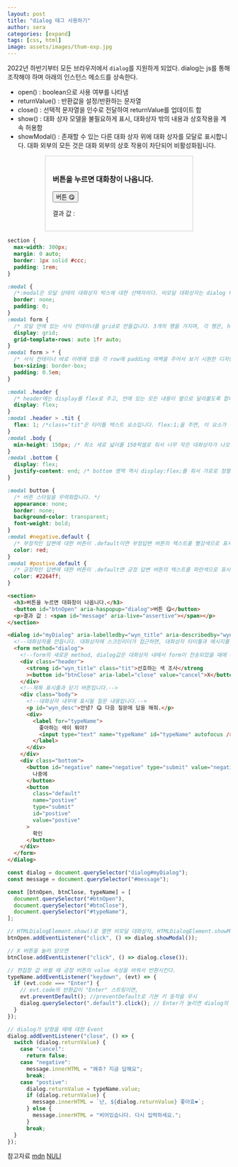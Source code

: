 ```yaml
---
layout: post
title: "dialog 태그 사용하기"
author: sera
categories: [expand]
tags: [css, html]
image: assets/images/thum-exp.jpg
---
```


2022년 하반기부터 모든 브라우저에서 `dialog`를 지원하게 되었다.
dialog는 js를 통해 조작해야 하며 아래의 인스턴스 메소드를 상속한다.

- open() : boolean으로 사용 여부를 나타냄
- returnValue() : 반환값을 설정/반환하는 문자열
- close() : 선택적 문자열을 인수로 전달하여 returnValue를 업데이트 함
- show() : 대화 상자 모델을 불필요하게 표시, 대화상자 밖의 내용과 상호작용을 계속 허용함
- showModal() : 존재할 수 있는 다른 대화 상자 위에 대화 상자를 모달로 표시합니다. 대화 외부의 모든 것은 대화 외부의 상호 작용이 차단되어 비활성화됩니다.

<style>
section{max-width:300px;margin:0 auto;border:1px solid #ccc; padding:1rem;} 

:modal {border:none;padding: 0;}
:modal form {display: grid;grid-template-rows: auto 1fr auto;}
:modal form>*{box-sizing: border-box;padding:0.5em;}

:modal .header {display: flex;}
:modal .header>.tit {flex:1;}
:modal .body {min-height:150px;}
:modal .bottom {display: flex; justify-content: end;}

:modal button {appearance:none; border:none; background-color: transparent;font-weight: bold;}
:modal #negative.default {color: red;}
:modal #postive.default {color: #2264ff;}
</style>
<section>
  <h3>버튼을 누르면 대화창이 나옵니다.</h3>
  <button id="btnOpen" aria-haspopup="dialog">버튼 😋</button>
  <p>결과 값 : <span id="message" aria-live="assertive"></span></p>
</section>

<dialog id="myDialog" aria-labelledby="wyn_title" aria-describedby="wyn_desc">
  <form method="dialog">
    <div class="header">
      <strong id="wyn_title" class="tit">선호하는 색 조사</strong
      ><button id="btnClose" aria-label="close" value="cancel">X</button>
    </div>
    <div class="body">
      <p id="wyn_desc">안녕? 😋 다음 질문에 답을 해줘.</p>
      <div>
        <label for="typeName">
          좋아하는 색이 뭐야?
          <input type="text" name="typeName" id="typeName" autofocus />.
        </label>
      </div>
    </div>
    <div class="bottom">
      <button id="negative" name="negative" type="submit" value="negative">
        나중에
      </button>
      <button
        class="default"
        name="postive"
        type="submit"
        id="postive"
        value="postive"
      >
        확인
      </button>
    </div>
  </form>
</dialog>

<script>
const dialog = document.querySelector("dialog#myDialog");
const message = document.querySelector("#message");

const [btnOpen, btnClose, typeName] = [document.querySelector("#btnOpen"),
document.querySelector("#btnClose"),
document.querySelector("#typeName")];

btnOpen.addEventListener("click", () => dialog.showModal());
btnClose.addEventListener("click", () => dialog.close());

typeName.addEventListener("keydown", (evt) => {
if(evt.code === "Enter") {
console.log("0t0");
evt.preventDefault();
dialog.querySelector(".default").click();
}
});

dialog.addEventListener("close", () => {
switch (dialog.returnValue) {
case "cancel":
return false;
case "negative":
message.innerHTML = "왜쥬? 지금 답해요";
break;
case "postive":
dialog.returnValue = typeName.value;
if (dialog.returnValue) {
message.innerHTML = `난, ${dialog.returnValue} 좋아효❤`;
} else {
message.innerHTML = "비어있습니다. 다시 입력하세요.";
}
break;
}
});
</script>

```css
section {
  max-width: 300px;
  margin: 0 auto;
  border: 1px solid #ccc;
  padding: 1rem;
}

:modal {
  /*:modal은 모달 상태의 대화상자 박스에 대한 선택자이다. 비모달 대화상자는 dialog 태그 선택자로 정의가 가능하다. */
  border: none;
  padding: 0;
}
:modal form {
  /* 모달 안에 있는 서식 컨테이너를 grid로 만들겁니다. 3개의 행을 가지며, 각 행은, header, body, bottom 영역으로 나뉩니다.*/
  display: grid;
  grid-template-rows: auto 1fr auto;
}
:modal form > * {
  /* 서식 컨테이너 바로 아래에 있을 각 row에 padding 여백을 주어서 보기 시원한 디자인을 만듭니다. */
  box-sizing: border-box;
  padding: 0.5em;
}

:modal .header {
  /* header에는 display를 flex로 주고, 안에 있는 모든 내용이 옆으로 달라붙도록 합니다. */
  display: flex;
}
:modal .header > .tit {
  flex: 1; /*class="tit"은 타이틀 텍스트 요소입니다. flex:1;을 주면, 이 요소가 주변 요소가 있는 자리를 침범하지 않고 .header의 대부분을 차지합니다. */
}
:modal .body {
  min-height: 150px; /* 최소 세로 넓이를 150픽셀로 줘서 너무 작은 대화상자가 나오는 것을 방지합니다. */
}
:modal .bottom {
  display: flex;
  justify-content: end; /* bottom 영역 역시 display:flex;를 줘서 가로로 정렬되게 합니다. bottom에는 대화상자 내에 있는 버튼을 넣을겁니다. 오른쪽에 버튼이 나타나길 원하니, justify-content를 end로 줍니다.*/
}

:modal button {
  /* 버튼 스타일을 무력화합니다. */
  appearance: none;
  border: none;
  background-color: transparent;
  font-weight: bold;
}
:modal #negative.default {
  /* 부정적인 답변에 대한 버튼이 .default이면 부정답변 버튼의 텍스트를 빨강색으로 표시 */
  color: red;
}
:modal #postive.default {
  /* 긍정적인 답변에 대한 버튼이 .default면 긍정 답변 버튼의 텍스트를 파란색으로 표시*/
  color: #2264ff;
}
```

```html
<section>
  <h3>버튼을 누르면 대화창이 나옵니다.</h3>
  <button id="btnOpen" aria-haspopup="dialog">버튼 😋</button>
  <p>결과 값 : <span id="message" aria-live="assertive"></span></p>
</section>

<dialog id="myDialog" aria-labelledby="wyn_title" aria-describedby="wyn_desc">
  <!--대화상자를 만듭니다. 대화상자에 스크린리더가 접근하면, 대화상자 타이틀과 메시지를 안내하도록 aria-labelledby와 describedby를 활용해 줍니다.-->
  <form method="dialog">
    <!--form의 새로운 method, dialog값은 대화상자 내에서 form이 전송되었을 때에 대한 동작을 얘기합니다.-->
    <div class="header">
      <strong id="wyn_title" class="tit">선호하는 색 조사</strong
      ><button id="btnClose" aria-label="close" value="cancel">X</button>
    </div>
    <!--제목 표시줄과 닫기 버튼입니다.-->
    <div class="body">
      <!--대화상자 내부에 표시될 질문 내용입니다.-->
      <p id="wyn_desc">안녕? 😋 다음 질문에 답을 해줘.</p>
      <div>
        <label for="typeName">
          좋아하는 색이 뭐야?
          <input type="text" name="typeName" id="typeName" autofocus />.
        </label>
      </div>
    </div>
    <div class="bottom">
      <button id="negative" name="negative" type="submit" value="negative">
        나중에
      </button>
      <button
        class="default"
        name="postive"
        type="submit"
        id="postive"
        value="postive"
      >
        확인
      </button>
    </div>
  </form>
</dialog>
```

```js
const dialog = document.querySelector("dialog#myDialog");
const message = document.querySelector("#message");

const [btnOpen, btnClose, typeName] = [
  document.querySelector("#btnOpen"),
  document.querySelector("#btnClose"),
  document.querySelector("#typeName"),
];

// HTMLDialogElement.show()로 열면 비모달 대화상자, HTMLDialogElement.showModal()로 열면 모달 대화상자가 열림. show()함수에 showModal() 메소드가 사용됨
btnOpen.addEventListener("click", () => dialog.showModal());

// X 버튼을 눌러 닫으면
btnClose.addEventListener("click", () => dialog.close());

// 편집창 값 바뀔 때 긍정 버튼의 value 속성을 바꿔서 반환시킨다.
typeName.addEventListener("keydown", (evt) => {
  if (evt.code === "Enter") {
    // evt.code의 반환값이 "Enter" 스트링이면,
    evt.preventDefault(); //preventDefault로 기본 키 동작을 무시
    dialog.querySelector(".default").click(); // Enter가 눌리면 dialog의 기본 응답 동작을 무시하고, default 클래스가 부여된 버튼이 눌리도록함.
  }
});

// dialog가 닫혔을 때에 대한 Event
dialog.addEventListener("close", () => {
  switch (dialog.returnValue) {
    case "cancel":
      return false;
    case "negative":
      message.innerHTML = "왜쥬? 지금 답해요";
      break;
    case "postive":
      dialog.returnValue = typeName.value;
      if (dialog.returnValue) {
        message.innerHTML = `난, ${dialog.returnValue} 좋아효❤`;
      } else {
        message.innerHTML = "비어있습니다. 다시 입력하세요.";
      }
      break;
  }
});
```

참고자료
[mdn](https://developer.mozilla.org/en-US/docs/Web/API/HTMLDialogElement/returnValue)
[NULI](https://nuli.navercorp.com/community/article/1133173)
